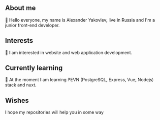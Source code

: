 ## About me
👋 Hello everyone, my name is Alexander Yakovlev, live in Russia and I'm a junior front-end developer.

## Interests
👀 I am interested in website and web application development.

## Currently learning
🌱 At the moment I am learning PEVN (PostgreSQL, Express, Vue, Nodejs) stack and nuxt.

## Wishes
I hope my repositories will help you in some way
